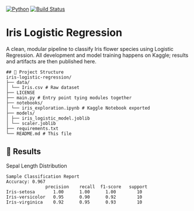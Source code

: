 [![Python](https://img.shields.io/badge/project-blue)](https://www.python.org/) [![Build Status](https://github.com/<Christianboat>/iris-logistic-regression/actions/workflows/ci.yml/badge.svg)](https://github.com/<Christianboat>/iris-logistic-regression)

# Iris Logistic Regression

A clean, modular pipeline to classify Iris flower species using Logistic Regression. All development and model training happens on Kaggle; results and artifacts are then published here.

```
## 📂 Project Structure
iris-logistic-regression/
├── data/
│ └── Iris.csv # Raw dataset
├── LICENSE
├── main.py # Entry point tying modules together
├── notebooks/
│ └── iris_exploration.ipynb # Kaggle Notebook exported
├── models/
│ ├── iris_logistic_model.joblib
│ └── scaler.joblib
├── requirements.txt
└── README.md # This file
```

## 🎨 Results
Sepal Length Distribution
```
Sample Classification Report
Accuracy: 0.967
               precision    recall  f1-score   support
Iris-setosa       1.00      1.00      1.00        10
Iris-versicolor   0.95      0.90      0.92        10
Iris-virginica    0.92      0.95      0.93        10
```
